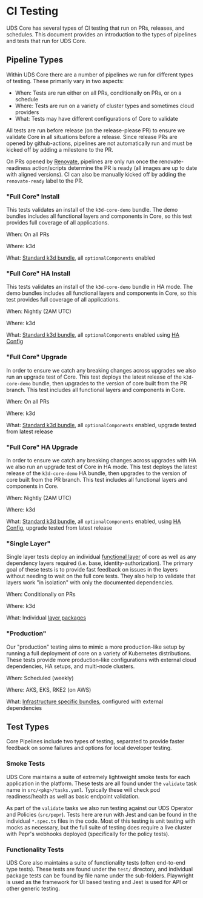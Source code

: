 # CI Testing

UDS Core has several types of CI testing that run on PRs, releases, and schedules. This document provides an introduction to the types of pipelines and tests that run for UDS Core.

## Pipeline Types

Within UDS Core there are a number of pipelines we run for different types of testing. These primarily vary in two aspects:
- When: Tests are run either on all PRs, conditionally on PRs, or on a schedule
- Where: Tests are run on a variety of cluster types and sometimes cloud providers
- What: Tests may have different configurations of Core to validate

All tests are run before release (on the release-please PR) to ensure we validate Core in all situations before a release. Since release PRs are opened by github-actions, pipelines are not automatically run and must be kicked off by adding a milestone to the PR.

On PRs opened by [Renovate](https://github.com/renovatebot/renovate), pipelines are only run once the renovate-readiness action/scripts determine the PR is ready (all images are up to date with aligned versions). CI can also be manually kicked off by adding the `renovate-ready` label to the PR.

### "Full Core" Install

This tests validates an install of the `k3d-core-demo` bundle. The demo bundles includes all functional layers and components in Core, so this test provides full coverage of all applications.

When: On all PRs

Where: k3d

What: [Standard k3d bundle](https://github.com/defenseunicorns/uds-core/blob/main/bundles/k3d-standard/uds-bundle.yaml), all `optionalComponents` enabled

### "Full Core" HA Install

This tests validates an install of the `k3d-core-demo` bundle in HA mode. The demo bundles includes all functional layers and components in Core, so this test provides full coverage of all applications.

When: Nightly (2AM UTC)

Where: k3d

What: [Standard k3d bundle](https://github.com/defenseunicorns/uds-core/blob/main/bundles/k3d-standard/uds-bundle.yaml), all `optionalComponents` enabled using [HA Config](https://github.com/defenseunicorns/uds-core/blob/main/bundles/k3d-standard/uds-ha-config.yaml)

### "Full Core" Upgrade

In order to ensure we catch any breaking changes across upgrades we also run an upgrade test of Core. This test deploys the latest release of the `k3d-core-demo` bundle, then upgrades to the version of core built from the PR branch. This test includes all functional layers and components in Core.

When: On all PRs

Where: k3d

What: [Standard k3d bundle](https://github.com/defenseunicorns/uds-core/blob/main/bundles/k3d-standard/uds-bundle.yaml), all `optionalComponents` enabled, upgrade tested from latest release

### "Full Core" HA Upgrade

In order to ensure we catch any breaking changes across upgrades with HA we also run an upgrade test of Core in HA mode. This test deploys the latest release of the `k3d-core-demo` HA bundle, then upgrades to the version of core built from the PR branch. This test includes all functional layers and components in Core.

When: Nightly (2AM UTC)

Where: k3d

What: [Standard k3d bundle](https://github.com/defenseunicorns/uds-core/blob/main/bundles/k3d-standard/uds-bundle.yaml), all `optionalComponents` enabled, using [HA Config](https://github.com/defenseunicorns/uds-core/blob/main/bundles/k3d-standard/uds-ha-config.yaml), upgrade tested from latest release

### "Single Layer"

Single layer tests deploy an individual [functional layer](https://uds.defenseunicorns.com/reference/uds-core/functional-layers/) of core as well as any dependency layers required (i.e. base, identity-authorization). The primary goal of these tests is to provide fast feedback on issues in the layers without needing to wait on the full core tests. They also help to validate that layers work "in isolation" with only the documented dependencies.

When: Conditionally on PRs

Where: k3d

What: Individual [layer packages](https://github.com/defenseunicorns/uds-core/tree/main/packages)

### "Production"

Our "production" testing aims to mimic a more production-like setup by running a full deployment of core on a variety of Kubernetes distributions. These tests provide more production-like configurations with external cloud dependencies, HA setups, and multi-node clusters.

When: Scheduled (weekly)

Where: AKS, EKS, RKE2 (on AWS)

What: [Infrastructure specific bundles](https://github.com/defenseunicorns/uds-core/tree/main/.github/bundles), configured with external dependencies

## Test Types

Core Pipelines include two types of testing, separated to provide faster feedback on some failures and options for local developer testing.

### Smoke Tests

UDS Core maintains a suite of extremely lightweight smoke tests for each application in the platform. These tests are all found under the `validate` task name in `src/<pkg>/tasks.yaml`. Typically these will check pod readiness/health as well as basic endpoint validation.

As part of the `validate` tasks we also run testing against our UDS Operator and Policies (`src/pepr`). Tests here are run with Jest and can be found in the individual `*.spec.ts` files in the code. Most of this testing is unit testing with mocks as necessary, but the full suite of testing does require a live cluster with Pepr's webhooks deployed (specifically for the policy tests).

### Functionality Tests

UDS Core also maintains a suite of functionality tests (often end-to-end type tests). These tests are found under the `test/` directory, and individual package tests can be found by file name under the sub-folders. Playwright is used as the framework for UI based testing and Jest is used for API or other generic testing.
